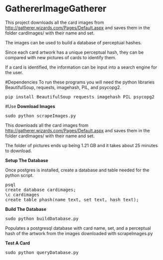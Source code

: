 # GathererImageGatherer

This project downloads all the card images from http://gatherer.wizards.com/Pages/Default.aspx and saves them in the folder cardImages/ with their name and set.

The images can be used to build a database of perceptual hashes.

Since each card artwork has a unique perceptual hash, they can be compared with new pictures of cards to identify them. 

If a card is identified, the information can be input into a search engine for the user.

#Dependencies
To run these programs you will need the python libraries BeautifulSoup, requests, imagehash, PIL, and psycopg2. 
<pre>
pip install BeautifulSoup requests imagehash PIL psycopg2
</pre>
#Use
**Download Images**
<pre>
sudo python scrapeImages.py
</pre>

This downloads all the card images from http://gatherer.wizards.com/Pages/Default.aspx and saves them in the folder cardImages/ with their name and set.

The folder of pictures ends up being 1.21 GB and it takes about 25 minutes to download.

**Setup The Database**

Once postgres is installed, create a database and table needed for the python script.
<pre>
psql
create database cardimages;
\c cardimages
create table phash(name text, set text, hash text);
</pre>

**Build The Database**
<pre>
sudo python buildDatabase.py
</pre>
Populates a postgresql database with card name, set, and a perceptual hash of the artwork from the images downloaded with scrapeImages.py

**Test A Card**
<pre>
sudo python queryDatabase.py
</pre>
